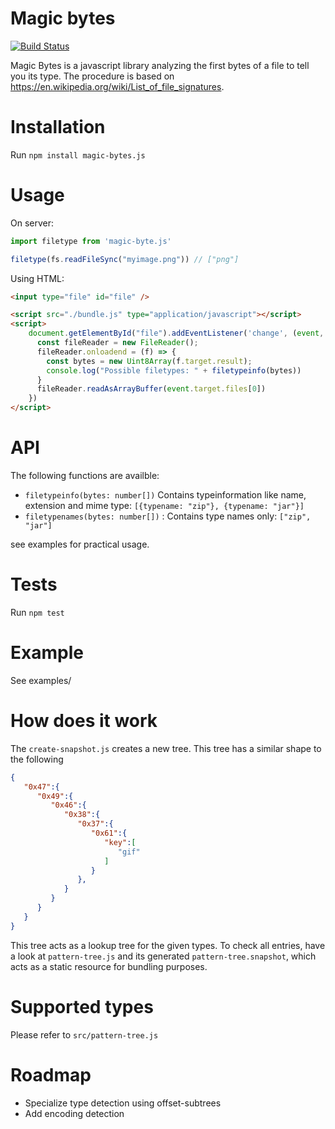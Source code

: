 # Magic bytes

[![Build Status](https://travis-ci.org/LarsKoelpin/magic-bytes.svg?branch=master)](https://travis-ci.org/LarsKoelpin/magic-bytes)


Magic Bytes is a javascript library analyzing the first bytes of a file to tell you its type. The procedure
is based on https://en.wikipedia.org/wiki/List_of_file_signatures.

# Installation
Run `npm install magic-bytes.js`

# Usage
On server:
```javascript
import filetype from 'magic-byte.js'

filetype(fs.readFileSync("myimage.png")) // ["png"]
```

Using HTML:
```html
<input type="file" id="file" />

<script src="./bundle.js" type="application/javascript"></script>
<script>
    document.getElementById("file").addEventListener('change', (event, x) => {
      const fileReader = new FileReader();
      fileReader.onloadend = (f) => {
        const bytes = new Uint8Array(f.target.result);
        console.log("Possible filetypes: " + filetypeinfo(bytes))
      }
      fileReader.readAsArrayBuffer(event.target.files[0])
    })
</script>
```

# API
The following functions are availble:
* `filetypeinfo(bytes: number[])` Contains typeinformation like name, extension and mime type: `[{typename: "zip"}, {typename: "jar"}]`
* `filetypenames(bytes: number[])` : Contains type names only: `["zip", "jar"]`

see examples for practical usage.

# Tests
Run  `npm test`

# Example
See examples/

# How does it work
The `create-snapshot.js` creates a new tree. This tree has a similar shape to the following 
```json
{  
   "0x47":{  
      "0x49":{  
         "0x46":{  
            "0x38":{  
               "0x37":{  
                  "0x61":{  
                     "key":[  
                        "gif"
                     ]
                  }
               },
            }
         }
      }
   }
}
```

This tree acts as a lookup tree for the given types. To check all entries, have a look at `pattern-tree.js` and its
generated `pattern-tree.snapshot`, which acts as a static resource for bundling purposes.

# Supported types
Please refer to  `src/pattern-tree.js`

# Roadmap
* Specialize type detection using offset-subtrees
* Add encoding detection
